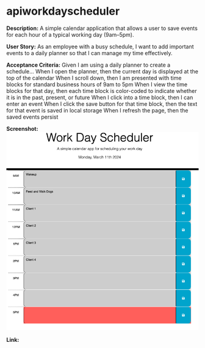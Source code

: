 # apiworkdayscheduler

**Description:** A simple calendar application that allows a user to save events for each hour of a typical working day (9am–5pm).

**User Story:** As an employee with a busy schedule, I want to add important events to a daily planner so that I can manage my time effectively. 

**Acceptance Criteria:** 
Given I am using a daily planner to create a schedule...
When I open the planner, then the current day is displayed at the top of the calendar
When I scroll down, then I am presented with time blocks for standard business hours of 9am to 5pm
When I view the time blocks for that day, then each time block is color-coded to indicate whether it is in the past, present, or future
When I click into a time block, then I can enter an event
When I click the save button for that time block, then the text for that event is saved in local storage
When I refresh the page, then the saved events persist

**Screenshot:** ![screenshot of deployed application](<images/Screenshot 2024-03-11 at 5.34.53 PM.png>)

**Link:** 